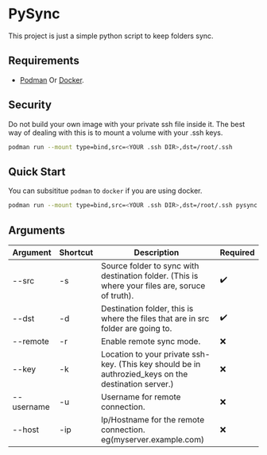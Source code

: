# PySync

This project is just a simple python script to keep folders sync.

## Requirements

* [Podman](https://podman.io/) Or [Docker](https://www.docker.com/get-started/).

## Security

Do not build your own image with your private ssh file inside it. The best way of dealing with this is to mount a volume with your .ssh keys.

```bash
podman run --mount type=bind,src=<YOUR .ssh DIR>,dst=/root/.ssh
```


## Quick Start

You can subsititue `podman` to `docker` if you are using docker.

```bash
podman run --mount type=bind,src=<YOUR .ssh DIR>,dst=/root/.ssh pysync:latest <ARGS>
```


## Arguments

| Argument   | Shortcut | Description                                                                                           | Required           |
|------------|----------|-------------------------------------------------------------------------------------------------------|--------------------|
| --src      | -s       | Source folder to sync with destination folder.  (This is where your files are, soruce of truth).      | :heavy_check_mark: |
| --dst      | -d       | Destination folder, this is where the files  that are in src folder are going to.                     | :heavy_check_mark: |
| --remote   | -r       | Enable remote sync mode.                                                                              |         :x:        |
| --key      | -k       | Location to your private ssh-key.  (This key should be in authrozied_keys on the destination server.) |         :x:        |
| --username | -u       | Username for remote connection.                                                                       |         :x:        |
| --host     | -ip      | Ip/Hostname for the remote connection. eg(myserver.example.com)                                       |         :x:        |